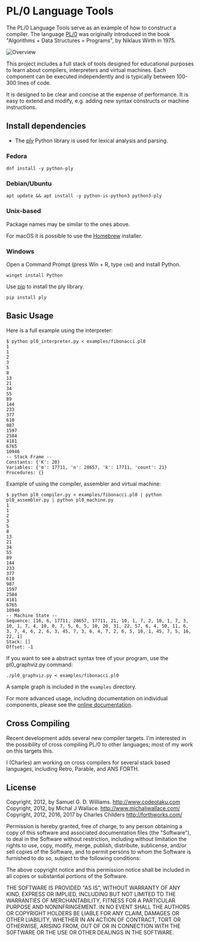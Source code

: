 # PL/0 Language Tools

The PL/0 Language Tools serve as an example of how to construct a
compiler. The language [PL/0](https://en.wikipedia.org/wiki/PL/0) was
originally introduced in the book "Algorithms + Data Structures = Programs",
by Niklaus Wirth in 1975.

![Overview](Overview.png)

This project includes a full stack of tools designed for educational
purposes to learn about compilers, interpreters and virtual machines.
Each component can be executed independently and is typically between
100-300 lines of code.

It is designed to be clear and concise at the expense of performance. It
is easy to extend and modify, e.g. adding new syntax constructs or
machine instructions.

## Install dependencies

* The [ply](https://www.dabeaz.com/ply/) Python library is used for lexical analysis and parsing.

### Fedora

	dnf install -y python-ply

### Debian/Ubuntu

	apt update && apt install -y python-is-python3 python3-ply

### Unix-based

Package names may be similar to the ones above.

For macOS it is possible to use the [Homebrew](https://brew.sh/) installer.

### Windows

Open a Command Prompt (press Win + R, type `cmd`) and install Python.

	winget install Python

Use [pip](https://pip.pypa.io/) to install the ply library.

	pip install ply

## Basic Usage

Here is a full example using the interpreter:

	$ python pl0_interpreter.py < examples/fibonacci.pl0
	1
	1
	2
	3
	5
	8
	13
	21
	34
	55
	89
	144
	233
	377
	610
	987
	1597
	2584
	4181
	6765
	10946
	-- Stack Frame --
	Constants: {'K': 20}
	Variables: {'m': 17711, 'n': 28657, 'k': 17711, 'count': 21}
	Procedures: {}

Example of using the compiler, assembler and virtual machine:

	$ python pl0_compiler.py < examples/fibonacci.pl0 | python pl0_assembler.py | python pl0_machine.py
	1
	1
	2
	3
	5
	8
	13
	21
	34
	55
	89
	144
	233
	377
	610
	987
	1597
	2584
	4181
	6765
	10946
	-- Machine State --
	Sequence: [16, 6, 17711, 28657, 17711, 21, 10, 1, 7, 2, 10, 1, 7, 3, 10, 1, 7, 4, 10, 0, 7, 5, 6, 5, 10, 20, 31, 22, 57, 6, 4, 50, 11, 6, 3, 7, 4, 6, 2, 6, 3, 45, 7, 3, 6, 4, 7, 2, 6, 5, 10, 1, 45, 7, 5, 16, 22, 1]
	Stack: []
	Offset: -1

If you want to see a abstract syntax tree of your program, use the pl0_graphviz.py command:

	./pl0_graphviz.py < examples/fibonacci.pl0

A sample graph is included in the `examples` directory.

For more advanced usage, including documentation on individual components, please see the [online documentation](http://programming.dojo.net.nz/study/pl0-language-tools/index).

## Cross Compiling

Recent development adds several new compiler targets. I'm interested in the possibility of cross compiling PL/0 to other languages; most of my work on this targets this.

I (Charles) am working on cross compilers for several stack based languages, including Retro, Parable, and ANS FORTH.

## License

Copyright, 2012, by Samuel G. D. Williams. <http://www.codeotaku.com>  
Copyright, 2012, by Michal J Wallace. <http://www.michaljwallace.com/>  
Copyright, 2012, 2016, 2017 by Charles Childers <http://forthworks.com/>  

Permission is hereby granted, free of charge, to any person obtaining a copy
of this software and associated documentation files (the "Software"), to deal
in the Software without restriction, including without limitation the rights
to use, copy, modify, merge, publish, distribute, sublicense, and/or sell
copies of the Software, and to permit persons to whom the Software is
furnished to do so, subject to the following conditions:

The above copyright notice and this permission notice shall be included in
all copies or substantial portions of the Software.

THE SOFTWARE IS PROVIDED "AS IS", WITHOUT WARRANTY OF ANY KIND, EXPRESS OR
IMPLIED, INCLUDING BUT NOT LIMITED TO THE WARRANTIES OF MERCHANTABILITY,
FITNESS FOR A PARTICULAR PURPOSE AND NONINFRINGEMENT. IN NO EVENT SHALL THE
AUTHORS OR COPYRIGHT HOLDERS BE LIABLE FOR ANY CLAIM, DAMAGES OR OTHER
LIABILITY, WHETHER IN AN ACTION OF CONTRACT, TORT OR OTHERWISE, ARISING FROM,
OUT OF OR IN CONNECTION WITH THE SOFTWARE OR THE USE OR OTHER DEALINGS IN
THE SOFTWARE.
